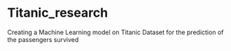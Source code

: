 # Titanic_research
Creating a Machine Learning model on Titanic Dataset for the prediction of the passengers survived
